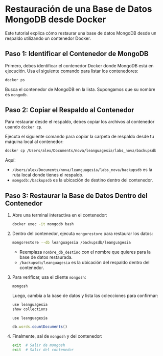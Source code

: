 
# Restauración de una Base de Datos MongoDB desde Docker

Este tutorial explica cómo restaurar una base de datos MongoDB desde un respaldo utilizando un contenedor Docker.

## Paso 1: Identificar el Contenedor de MongoDB

Primero, debes identificar el contenedor Docker donde MongoDB está en ejecución. Usa el siguiente comando para listar los contenedores:

```bash
docker ps
```

Busca el contenedor de MongoDB en la lista. Supongamos que su nombre es `mongodb`.

## Paso 2: Copiar el Respaldo al Contenedor

Para restaurar desde el respaldo, debes copiar los archivos al contenedor usando `docker cp`. 

Ejecuta el siguiente comando para copiar la carpeta de respaldo desde tu máquina local al contenedor:

```bash
docker cp /Users/alex/Documents/nova/leanguagesia/labs_nova/backupsdb  mongodb:/backupsdb 
```

Aquí:
- `/Users/alex/Documents/nova/leanguagesia/labs_nova/backupsdb` es la ruta local donde tienes el respaldo.
- `mongodb:/backupsdb` es la ubicación de destino dentro del contenedor.

## Paso 3: Restaurar la Base de Datos Dentro del Contenedor

1. Abre una terminal interactiva en el contenedor:

   ```bash
   docker exec -it mongodb bash
   ```

2. Dentro del contenedor, ejecuta `mongorestore` para restaurar los datos:

   ```bash
   mongorestore --db leanguagesia /backupsdb/leanguagesia
   ```

   - Reemplaza `nombre_db_destino` con el nombre que quieres para la base de datos restaurada.
   - `/backupsdb/leanguagesia` es la ubicación del respaldo dentro del contenedor.

3. Para verificar, usa el cliente `mongosh`:

   ```bash
   mongosh
   ```

   Luego, cambia a la base de datos y lista las colecciones para confirmar:

   ```javascript
   use leanguagesia
   show collections

   use leanguagesia

   db.words.countDocuments()
   ```

4. Finalmente, sal de `mongosh` y del contenedor:

   ```bash
   exit  # Salir de mongosh
   exit  # Salir del contenedor
   ```
